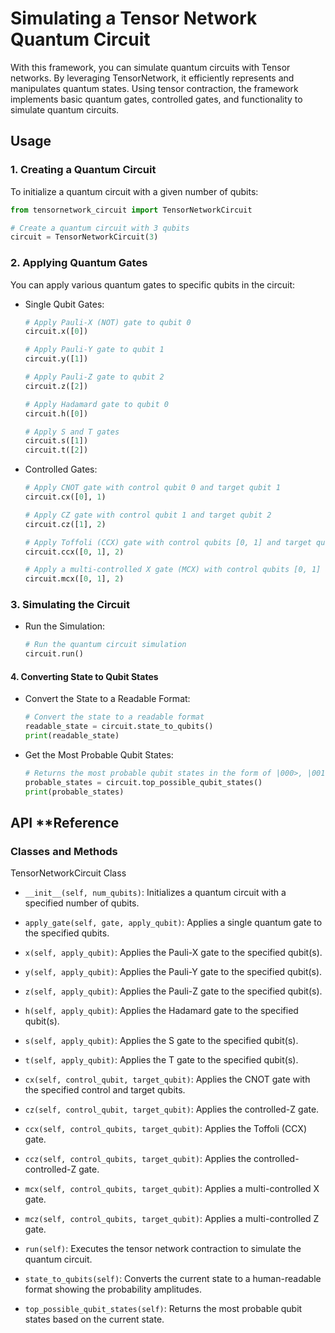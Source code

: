 # Simulating a Tensor Network Quantum Circuit
With this framework, you can simulate quantum circuits with Tensor networks. By leveraging TensorNetwork, it efficiently represents and manipulates quantum states. Using tensor contraction, the framework implements basic quantum gates, controlled gates, and functionality to simulate quantum circuits.

## Usage

### 1. Creating a Quantum Circuit
To initialize a quantum circuit with a given number of qubits:

```python
from tensornetwork_circuit import TensorNetworkCircuit

# Create a quantum circuit with 3 qubits
circuit = TensorNetworkCircuit(3)
```

### 2. Applying Quantum Gates
You can apply various quantum gates to specific qubits in the circuit:
* Single Qubit Gates:
    ```python
    # Apply Pauli-X (NOT) gate to qubit 0
    circuit.x([0])

    # Apply Pauli-Y gate to qubit 1
    circuit.y([1])

    # Apply Pauli-Z gate to qubit 2
    circuit.z([2])

    # Apply Hadamard gate to qubit 0
    circuit.h([0])

    # Apply S and T gates
    circuit.s([1])
    circuit.t([2])
    ```
* Controlled Gates:
    ```python
    # Apply CNOT gate with control qubit 0 and target qubit 1
    circuit.cx([0], 1)

    # Apply CZ gate with control qubit 1 and target qubit 2
    circuit.cz([1], 2)

    # Apply Toffoli (CCX) gate with control qubits [0, 1] and target qubit 2
    circuit.ccx([0, 1], 2)

    # Apply a multi-controlled X gate (MCX) with control qubits [0, 1] and target qubit 2
    circuit.mcx([0, 1], 2)
    ```

### 3. Simulating the Circuit
* Run the Simulation:
    ```python
    # Run the quantum circuit simulation
    circuit.run()
    ```
#### 4. Converting State to Qubit States
* Convert the State to a Readable Format:
    ```python
    # Convert the state to a readable format
    readable_state = circuit.state_to_qubits()
    print(readable_state)
    ```
* Get the Most Probable Qubit States:
    ```python
    # Returns the most probable qubit states in the form of |000>, |001>, etc.
    probable_states = circuit.top_possible_qubit_states()
    print(probable_states)
    ```

## API **Reference
### Classes and Methods
TensorNetworkCircuit Class
* `__init__(self, num_qubits)`: Initializes a quantum circuit with a specified number of qubits.

* `apply_gate(self, gate, apply_qubit)`: Applies a single quantum gate to the specified qubits.

* `x(self, apply_qubit)`: Applies the Pauli-X gate to the specified qubit(s).

* `y(self, apply_qubit)`: Applies the Pauli-Y gate to the specified qubit(s).

* `z(self, apply_qubit)`: Applies the Pauli-Z gate to the specified qubit(s).

* `h(self, apply_qubit)`: Applies the Hadamard gate to the specified qubit(s).

* `s(self, apply_qubit)`: Applies the S gate to the specified qubit(s).

* `t(self, apply_qubit)`: Applies the T gate to the specified qubit(s).

* `cx(self, control_qubit, target_qubit)`: Applies the CNOT gate with the specified control and target qubits.

* `cz(self, control_qubit, target_qubit)`: Applies the controlled-Z gate.
  
* `ccx(self, control_qubits, target_qubit)`: Applies the Toffoli (CCX) gate.
  
* `ccz(self, control_qubits, target_qubit)`: Applies the controlled-controlled-Z gate.
  
* `mcx(self, control_qubits, target_qubit)`: Applies a multi-controlled X gate.
  
* `mcz(self, control_qubits, target_qubit)`: Applies a multi-controlled Z gate.
  
* `run(self)`: Executes the tensor network contraction to simulate the quantum circuit.
  
* `state_to_qubits(self)`: Converts the current state to a human-readable format showing the probability amplitudes.
  
* `top_possible_qubit_states(self)`: Returns the most probable qubit states based on the current state.
